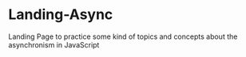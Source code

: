 # Landing-Async
Landing Page to practice some kind of topics and concepts about the asynchronism in JavaScript
